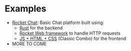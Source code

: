 # Examples

- [Rocket Chat](./rocket-chat): Basic Chat platform built using:
  - [Rust](https://www.rust-lang.org) for the backend
  - [Rocket Web framework](https://rocket.rs) to handle HTTP requests
  - [JS + HTML + CSS](https://www.w3schools.com) (Classic Combo) for the frontend
- MORE TO COME
